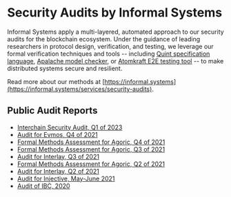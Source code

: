 # Security Audits by Informal Systems

Informal Systems apply a multi-layered, automated approach to our security
audits for the blockchain ecosystem. Under the guidance of leading researchers
in protocol design, verification, and testing, we leverage
our formal verification techniques and tools -- including [Quint specification language](https://github.com/informalsystems/quint), [Apalache model checker](https://apalache.informal.systems/), or [Atomkraft E2E testing tool](https://github.com/informalsystems/atomkraft) -- to make distributed
systems secure and resilient.

Read more about our methods at
[https://informal.systems](https://informal.systems/services/security-audits).

## Public Audit Reports

* [Interchain Security Audit, Q1 of 2023](./InterchainSecurity2023Q1/replicated-security-audit.pdf)
* [Audit for Evmos, Q4 of 2021](./Evmos2021Q4/informal-evmos-report-2021q4.pdf)
* [Formal Methods Assessment for Agoric, Q4 of 2021](./agoric2021Q4/informal-agoric-report-phase3.pdf)
* [Formal Methods Assessment for Agoric, Q3 of 2021](./agoric2021Q3/informal-agoric-report-phase2.pdf)
* [Audit for Interlay, Q3 of 2021](./Interlay2021Q3/informal-report-interlay-audit-2021Q3.pdf)
* [Formal Methods Assessment for Agoric, Q2 of 2021](./agoric2021Q2/informal-agoric-report-phase1.pdf)
* [Audit for Interlay, Q2 of 2021](./Interlay2021Q2/informal-report-interlay-audit-2021Q2.pdf)
* [Audit for Injective, May-June 2021](./Injective2021-june)
* [Audit of IBC, 2020](./IBC2020)
